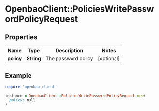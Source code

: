# OpenbaoClient::PoliciesWritePasswordPolicyRequest

## Properties

| Name | Type | Description | Notes |
| ---- | ---- | ----------- | ----- |
| **policy** | **String** | The password policy | [optional] |

## Example

```ruby
require 'openbao_client'

instance = OpenbaoClient::PoliciesWritePasswordPolicyRequest.new(
  policy: null
)
```

